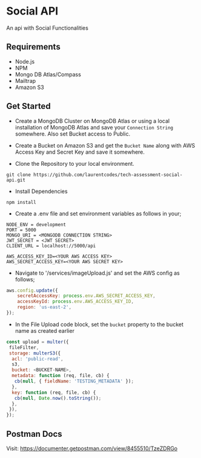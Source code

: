 # Social API

An api with Social Functionalities

## Requirements

- Node.js
- NPM
- Mongo DB Atlas/Compass
- Mailtrap
- Amazon S3

## Get Started

- Create a MongoDB Cluster on MongoDB Atlas or using a local installation of MongoDB Atlas and save your `Connection String` somewhere. Also set Bucket access to Public.

- Create a Bucket on Amazon S3 and get the `Bucket Name` along with AWS Access Key and Secret Key and save it somewhere.

- Clone the Repository to your local environment.

```git
git clone https://github.com/laurentcodes/tech-assessment-social-api.git
```

- Install Dependencies

```npm
npm install
```

- Create a .env file and set environment variables as follows in your;

```env
NODE_ENV = development
PORT = 5000
MONGO_URI = <MONGODB CONNECTION STRING>
JWT_SECRET = <JWT SECRET>
CLIENT_URL = localhost://5000/api

AWS_ACCESS_KEY_ID=<YOUR AWS ACCESS KEY>
AWS_SECRET_ACCESS_KEY=<YOUR AWS SECRET KEY>
```

- Navigate to '/services/imageUpload.js' and set the AWS config as follows;

```js
aws.config.update({
	secretAccessKey: process.env.AWS_SECRET_ACCESS_KEY,
	accessKeyId: process.env.AWS_ACCESS_KEY_ID,
	region: 'us-east-2',
});
```

- In the File Upload code block, set the `bucket` property to the bucket name as created earlier

```js
const upload = multer({
 fileFilter,
 storage: multerS3({
  acl: 'public-read',
  s3,
  bucket: <BUCKET-NAME>,
  metadata: function (req, file, cb) {
   cb(null, { fieldName: 'TESTING_METADATA' });
  },
  key: function (req, file, cb) {
   cb(null, Date.now().toString());
  },
 }),
});
```

## Postman Docs

Visit: <https://documenter.getpostman.com/view/8455510/TzeZDRGo>

